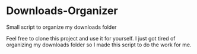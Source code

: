 # Downloads-Organizer
Small script to organize my downloads folder

Feel free to clone this project and use it for yourself. I just got tired of organizing my downloads folder so I made this script to do the work for me.
